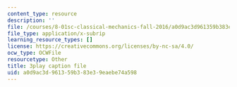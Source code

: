 ```yaml
---
content_type: resource
description: ''
file: /courses/8-01sc-classical-mechanics-fall-2016/a0d9ac3d961359b383e39eaebe74a598_huPKjd3wLyc.vtt
file_type: application/x-subrip
learning_resource_types: []
license: https://creativecommons.org/licenses/by-nc-sa/4.0/
ocw_type: OCWFile
resourcetype: Other
title: 3play caption file
uid: a0d9ac3d-9613-59b3-83e3-9eaebe74a598
---
```

